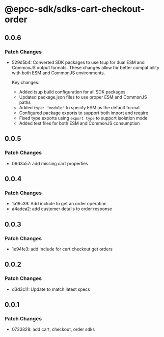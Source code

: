 # @epcc-sdk/sdks-cart-checkout-order

## 0.0.6

### Patch Changes

- 529d5b4: Converted SDK packages to use tsup for dual ESM and CommonJS output formats. These changes allow for better compatibility with both ESM and CommonJS environments.

  Key changes:

  - Added tsup build configuration for all SDK packages
  - Updated package.json files to use proper ESM and CommonJS paths
  - Added `type: "module"` to specify ESM as the default format
  - Configured package exports to support both import and require
  - Fixed type exports using `export type` to support isolation mode
  - Added test files for both ESM and CommonJS consumption

## 0.0.5

### Patch Changes

- 09d3a57: add missing cart properties

## 0.0.4

### Patch Changes

- 1a19c39: Add include to get an order operation
- a4adea2: add customer details to order response

## 0.0.3

### Patch Changes

- 1e94fe3: add include for cart checkout get orders

## 0.0.2

### Patch Changes

- d3d3c11: Update to match latest specs

## 0.0.1

### Patch Changes

- 0733828: add cart, checkout, order sdks
